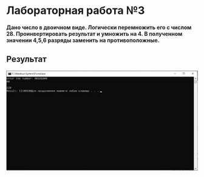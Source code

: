 # Лабораторная работа №3
**Дано число в двоичном виде. Логически перемножить его с числом 28. Проинвертировать результат и умножить на 4. В полученном значении 4,5,6 разряды заменить на противоположные.**

## Результат
![Пример результата](lab5_res.png)
